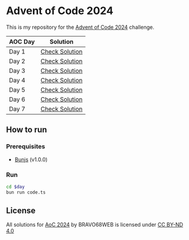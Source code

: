 # Advent of Code 2024

This is my repository for the [Advent of Code 2024](https://adventofcode.com/2024) challenge.

| AOC Day | Solution                       |
| ------- | ------------------------------ |
| Day 1   | [Check Solution](01/README.md) |
| Day 2   | [Check Solution](02/README.md) |
| Day 3   | [Check Solution](03/README.md) |
| Day 4   | [Check Solution](04/README.md) |
| Day 5   | [Check Solution](05/README.md) |
| Day 6   | [Check Solution](06/README.md) |
| Day 7   | [Check Solution](07/README.md) |

## How to run

### Prerequisites

- [Bunjs](https://bun.sh) (v1.0.0)

### Run

```bash
cd $day
bun run code.ts
```

## License

All solutions for [AoC 2024](https://adventofcode.com/2024) by BRAVO68WEB is licensed under [CC BY-ND 4.0](https://creativecommons.org/licenses/by-nd/4.0/)
